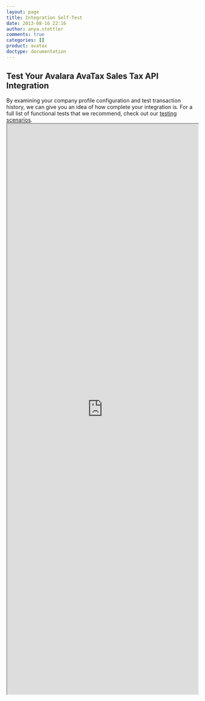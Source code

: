 ```yaml
---
layout: page
title: Integration Self-Test
date: 2013-08-16 22:16
author: anya.stettler
comments: true
categories: []
product: avatax
doctype: documentation
---
```

<h2>Test Your Avalara AvaTax Sales Tax API Integration</h2>
By examining your company profile configuration and test transaction history, we can give you an idea of how complete your integration is. For a full list of functional tests that we recommend, check out our <a href="/avatax/testing-your-integration-to-avatax">testing scenarios</a>.

<iframe src="http://self-cert.azurewebsites.net/" width="100%" height="1500" scrolling="no"></iframe>
